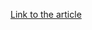 [Link to the article](https://blog.trendmicro.com/trendlabs-security-intelligence/bksod-by-ransomware-hddcryptor-uses-commercial-tools-toencrypt-network-shares-and-lock-hdds/)
